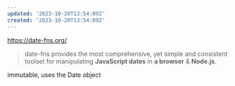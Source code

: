 ```yaml
---
updated: '2023-10-20T13:54:09Z'
created: '2023-10-20T13:54:09Z'
---
```

https://date-fns.org/

> date-fns provides the most comprehensive, yet simple and consistent toolset for manipulating **JavaScript dates** in **a browser** & **Node.js**.

immutable, uses the Date object